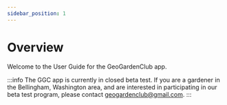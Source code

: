 ```yaml
---
sidebar_position: 1
---
```


# Overview

Welcome to the User Guide for the GeoGardenClub app. 

:::info
The GGC app is currently in closed beta test. If you are a gardener in the Bellingham, Washington area, and are interested in participating in our beta test program, please contact geogardenclub@gmail.com.
:::
